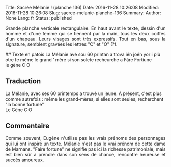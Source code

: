 Title: Sacrée Mélanie ! (planche 136)
Date: 2016-11-28 10:26:08
Modified: 2016-11-28 10:26:08
Slug: sacree-melanie-planche-136
Summary: 
Author: None
Lang: fr
Status: published

<p style="text-align:justify;">Grande planche verticale rectangulaire. En haut avant le texte, dessin d'un homme et d'une femme qui se tiennent par la main, tous les deux coiffés d'un chapeau. Leurs visages sont très expressifs. Tout en bas, sous la signature, semblent gravées les lettres "C" et "O" (?).</p>

<img style="float: right;" alt="" src="{static}/images/planche_136.png">## Texte en patois
La  Mélanie  avé  sou  60  printan  a  trova  ién  joén  yor  i  plû  otre  fe  méme  le  grand ‘ mère  si  son  solete  recheurche  a  Fâre  Fortiune   
   le  gène			C  O

## Traduction
<img style="float: right;" alt="" src="{static}/images/planche_136_dessin.png">La Mélanie, avec ses 60 printemps a trouvé un jeune. 
A présent, c'est plus comme autrefois : même les grand-mères, si elles sont seules, recherchent "la bonne fortune" 	
							Le Gène   C O 

## Commentaire
<p style="text-align:justify;">Comme souvent, Eugène n'utilise pas les vrais prénoms des personnages qui lui ont inspiré un texte. Mélanie n'est pas le vrai prénom de cette dame de Marnans. 
"Faire fortune" ne signifie pas ici la richesse patrimoniale, mais est bien sûr à prendre dans son sens de chance, rencontre heureuse et succès amoureux.</p>





